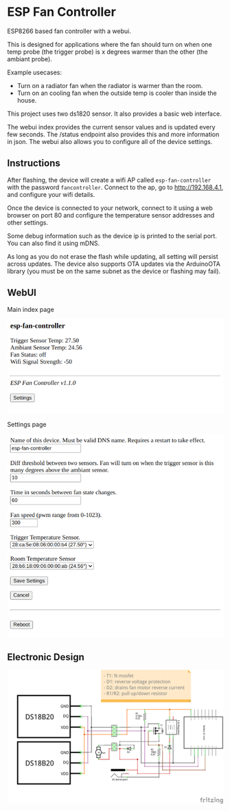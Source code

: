 # ESP Fan Controller

ESP8266 based fan controller with a webui. 

This is designed for applications where the fan should turn on when one temp probe (the trigger probe) is x degrees warmer than the other (the ambiant probe). 

Example usecases:
* Turn on a radiator fan when the radiator is warmer than the room.
* Turn on an cooling fan when the outside temp is cooler than inside the house.

This project uses two ds1820 sensor. It also provides a basic web interface. 

The webui index provides the current sensor values and is updated every few seconds. The /status endpoint also provides this and more information in json.
The webui also allows you to configure all of the device settings.


## Instructions

After flashing, the device will create a wifi AP called `esp-fan-controller` with the password `fancontroller`. Connect to the ap, go to http://192.168.4.1, and configure your wifi details.

Once the device is connected to your network, connect to it using a web browser on port 80 and configure the temperature sensor addresses and other settings. 

Some debug information such as the device ip is printed to the serial port. You can also find it using mDNS.

As long as you do not erase the flash while updating, all setting will persist across updates. The device also supports OTA updates via the ArduinoOTA library (you must be on the same subnet as the device or flashing may fail).


## WebUI
Main index page

![index](images/webui_index.png)

Settings page

![settings](images/webui_settings.png)

## Electronic Design

![schematic](images/schematic.png)

